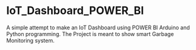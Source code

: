 # IoT_Dashboard_POWER_BI
A simple attempt to make an IoT Dashboard using POWER BI Arduino and  Python programming. The Project is meant to show smart Garbage Monitoring system.

